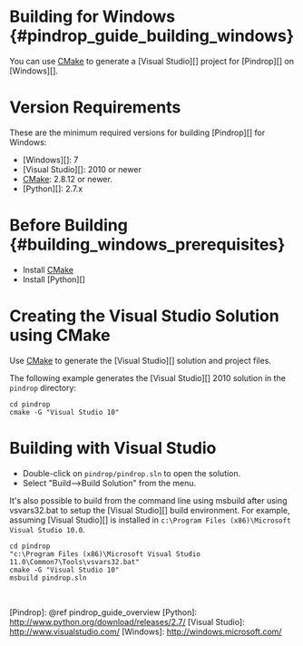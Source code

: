 Building for Windows    {#pindrop_guide_building_windows}
====================

You can use [CMake][] to generate a [Visual Studio][] project for
[Pindrop][] on [Windows][].

# Version Requirements

These are the minimum required versions for building [Pindrop][] for Windows:

  * [Windows][]: 7
  * [Visual Studio][]: 2010 or newer
  * [CMake][]: 2.8.12 or newer.
  * [Python][]: 2.7.x

# Before Building    {#building_windows_prerequisites}

  * Install [CMake][]
  * Install [Python][]

# Creating the Visual Studio Solution using CMake

Use [CMake][] to generate the [Visual Studio][] solution and project files.

The following example generates the [Visual Studio][] 2010 solution in the
`pindrop` directory:

    cd pindrop
    cmake -G "Visual Studio 10"

# Building with Visual Studio

  * Double-click on `pindrop/pindrop.sln` to open the solution.
  * Select "Build-->Build Solution" from the menu.

It's also possible to build from the command line using msbuild after using
vsvars32.bat to setup the [Visual Studio][] build environment.  For example,
assuming [Visual Studio][] is installed in
`c:\Program Files (x86)\Microsoft Visual Studio 10.0`.

    cd pindrop
    "c:\Program Files (x86)\Microsoft Visual Studio 11.0\Common7\Tools\vsvars32.bat"
    cmake -G "Visual Studio 10"
    msbuild pindrop.sln

<br>

  [CMake]: http://www.cmake.org
  [Pindrop]: @ref pindrop_guide_overview
  [Python]: http://www.python.org/download/releases/2.7/
  [Visual Studio]: http://www.visualstudio.com/
  [Windows]: http://windows.microsoft.com/
